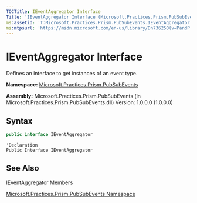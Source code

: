 ```yaml
---
TOCTitle: IEventAggregator Interface
Title: 'IEventAggregator Interface (Microsoft.Practices.Prism.PubSubEvents)'
ms:assetid: 'T:Microsoft.Practices.Prism.PubSubEvents.IEventAggregator'
ms:mtpsurl: 'https://msdn.microsoft.com/en-us/library/Dn736250(v=PandP.50)'
---
```


# IEventAggregator Interface

Defines an interface to get instances of an event type.

**Namespace:** [Microsoft.Practices.Prism.PubSubEvents](https://msdn.microsoft.com/en-us/library/microsoft.practices.prism.pubsubevents(v=pandp.50))

**Assembly:** Microsoft.Practices.Prism.PubSubEvents (in Microsoft.Practices.Prism.PubSubEvents.dll) Version: 1.0.0.0 (1.0.0.0)

## Syntax

```C#
public interface IEventAggregator
```

```VB
'Declaration
Public Interface IEventAggregator
```

## See Also

IEventAggregator Members

[Microsoft.Practices.Prism.PubSubEvents Namespace](https://msdn.microsoft.com/en-us/library/microsoft.practices.prism.pubsubevents(v=pandp.50))

